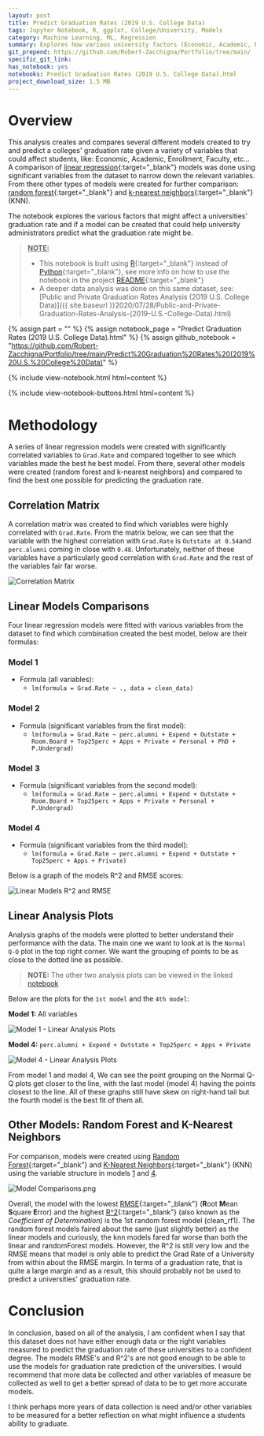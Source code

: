 ```yaml
---
layout: post
title: Predict Graduation Rates (2019 U.S. College Data)
tags: Jupyter Notebook, R, ggplot, College/University, Models
category: Machine Learning, ML, Regression
summary: Explores how various university factors (Economic, Academic, Enrollment, Faculty, etc...) can predict a university's student graduation rate.
git_prepend: https://github.com/Robert-Zacchigna/Portfolio/tree/main/
specific_git_link: 
has_notebook: yes
notebooks: Predict Graduation Rates (2019 U.S. College Data).html
project_download_size: 1.5 MB
---
```


# Overview

This analysis creates and compares several different models created to try and predict a colleges' graduation rate given 
a variety of variables that could affect students, like: Economic, Academic, Enrollment, Faculty, etc... A comparison 
of [linear regression](https://machinelearningmastery.com/linear-regression-for-machine-learning/){:target="_blank"} 
models was done using significant variables from the dataset to narrow down the relevant variables. From there other types 
of models were created for further comparison: [random forest](https://en.wikipedia.org/wiki/Random_forest){:target="_blank"}
and [k-nearest neighbors](https://en.wikipedia.org/wiki/K-nearest_neighbors_algorithm){:target="_blank"} (KNN).

The notebook explores the various factors that might affect a universities' graduation rate and if a model can be created
that could help university administrators predict what the graduation rate might be.

> <ins>**NOTE:**</ins>
> * This notebook is built using [R](https://www.r-project.org/ "Statistical Programming Language"){:target="_blank"} 
> instead of [Python](https://www.python.org/ "Better than R"){:target="_blank"}, see more info on how to use the notebook in the project 
> [README](https://github.com/Robert-Zacchigna/Portfolio/blob/main/Predict%20Graduation%20Rates%20(2019%20U.S.%20College%20Data)/README.md){:target="_blank"}
> * A deeper data analysis was done on this same dataset, see: 
> [Public and Private Graduation Rates Analysis (2019 U.S. College Data)]({{ site.baseurl }}2020/07/28/Public-and-Private-Graduation-Rates-Analysis-(2019-U.S.-College-Data).html)

{% assign part = "" %}
{% assign notebook_page = "Predict Graduation Rates (2019 U.S. College Data).html" %}
{% assign github_notebook = "https://github.com/Robert-Zacchigna/Portfolio/tree/main/Predict%20Graduation%20Rates%20(2019%20U.S.%20College%20Data)" %}

{% include view-notebook.html html=content %}

{% include view-notebook-buttons.html html=content %}


# Methodology

A series of linear regression models were created with significantly correlated variables to `Grad.Rate` and compared 
together to see which variables made the best he best model. From there, several other models were created (random forest 
and k-nearest neighbors) and compared to find the best one possible for predicting the graduation rate.


## Correlation Matrix 

A correlation matrix was created to find which variables were highly correlated with `Grad.Rate`. From the matrix below, 
we can see that the variable with the highest correlation with `Grad.Rate` is `Outstate at 0.54`and `perc.alumni` coming 
in close with `0.48`. Unfortunately, neither of these variables have a particularly good correlation with `Grad.Rate` and 
the rest of the variables fair far worse.

<div style="max-width: 900px;">
    <img style="margin: 0;" src="/assets/images/Predict Graduation Rates (2019 U.S. College Data)/Correlation Matrix.png" title="Correlation Matrix">
</div>


## Linear Models Comparisons

Four linear regression models were fitted with various variables from the dataset to find which combination created the 
best model, below are their formulas:

### Model 1

* Formula (all variables): 
  * `lm(formula = Grad.Rate ~ ., data = clean_data)`

### Model 2 
* Formula (significant variables from the first model): 
  * `lm(formula = Grad.Rate ~ perc.alumni + Expend + Outstate + Room.Board + Top25perc + Apps + Private + Personal + PhD + P.Undergrad)`

### Model 3

* Formula (significant variables from the second model):
  * `lm(formula = Grad.Rate ~ perc.alumni + Expend + Outstate + Room.Board + Top25perc + Apps + Private + Personal + P.Undergrad)`

### Model 4

* Formula (significant variables from the third model):
  * `lm(formula = Grad.Rate ~ perc.alumni + Expend + Outstate + Top25perc + Apps + Private)`

Below is a graph of the models R^2 and RMSE scores:

<div style="max-width: 900px;">
    <img style="margin: 0;" src="/assets/images/Predict Graduation Rates (2019 U.S. College Data)/Linear Models R^2 and RMSE.png" title="Linear Models R^2 and RMSE">
</div>


## Linear Analysis Plots

Analysis graphs of the models were plotted to better understand their performance with the data. The main one we want to 
look at is the `Normal Q-Q` plot in the top right corner. We want the grouping of points to be as close to the dotted 
line as possible.

> **NOTE:** The other two analysis plots can be viewed in the linked [notebook](#view-jupyter-notebook)

Below are the plots for the `1st model` and the `4th model`:


**Model 1:** All variables

<div style="max-width: 1000px;">
    <img style="margin: 0;" src="/assets/images/Predict Graduation Rates (2019 U.S. College Data)/Model 1 - Linear Analysis Plots.png" title="Model 1 - Linear Analysis Plots">
</div>

<p></p>

**Model 4:** `perc.alumni + Expend + Outstate + Top25perc + Apps + Private`

<div style="max-width: 1000px;">
    <img style="margin: 0;" src="/assets/images/Predict Graduation Rates (2019 U.S. College Data)/Model 4 - Linear Analysis Plots.png" title="Model 4 - Linear Analysis Plots">
</div>

<p></p>

From model 1 and model 4, We can see the point grouping on the Normal Q-Q plots get closer to the line, with the last 
model (model 4) having the points closest to the line. All of these graphs still have skew on right-hand tail 
but the fourth model is the best fit of them all.


## Other Models: Random Forest and K-Nearest Neighbors

For comparison, models were created using [Random Forest](https://en.wikipedia.org/wiki/Random_forest){:target="_blank"}
and [K-Nearest Neighbors](https://en.wikipedia.org/wiki/K-nearest_neighbors_algorithm){:target="_blank"} (KNN) using the 
variable structure in models [1](#model-1) and [4](#model-4).

<div style="max-width: 1000px;">
    <img style="margin: 0;" src="/assets/images/Predict Graduation Rates (2019 U.S. College Data)/Model Comparisons.png" title="Model Comparisons.png">
</div>

<p></p>

Overall, the model with the lowest [RMSE](https://www.statisticshowto.com/probability-and-statistics/regression-analysis/rmse-root-mean-square-error/){:target="_blank"}
(**R**oot **M**ean **S**quare **E**rror) and the highest [R^2](https://www.statisticshowto.com/probability-and-statistics/coefficient-of-determination-r-squared/){:target="_blank"}
(also known as the *Coefficient of Determination*) is the 1st random forest model (clean_rf1). The random forest 
models faired about the same (just slightly better) as the linear models and curiously, the knn models fared far worse 
than both the linear and randomForest models. However, the R^2 is still very low and the RMSE means that model is only 
able to predict the Grad Rate of a University from within about the RMSE margin. In terms of a graduation rate, that is 
quite a large margin and as a result, this should probably not be used to predict a universities' graduation rate.


# Conclusion

In conclusion, based on all of the analysis, I am confident when I say that this dataset does not have either enough data 
or the right variables measured to predict the graduation rate of these universities to a confident degree. The models 
RMSE's and R^2's are not good enough to be able to use the models for graduation rate prediction of the universities. I 
would recommend that more data be collected and other variables of measure be collected as well to get a better spread 
of data to be to get more accurate models.

I think perhaps more years of data collection is need and/or other variables to be measured for a better reflection on 
what might influence a students ability to graduate.